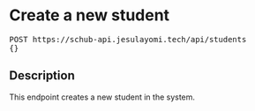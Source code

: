 # Create a new student

<pre id='liveapi-code'>POST https://schub-api.jesulayomi.tech/api/students
{}</pre>

## Description
This endpoint creates a new student in the system.
